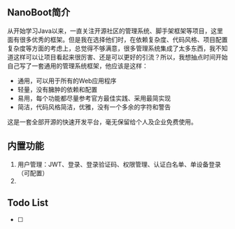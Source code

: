 ## NanoBoot简介

从开始学习Java以来，一直关注开源社区的管理系统、脚手架框架等项目，这里面有很多优秀的框架。但是我在选择他们时，在依赖复杂度、代码风格、项目配置复杂度等方面的考虑上，总觉得不够满意，很多管理系统集成了太多东西，我不知道这样可以让项目看起来很厉害、还是可以更好的引流？所以，我想抽点时间开始自己写了一套通用的管理系统框架，他应该是这样：

- 通用，可以用于所有的Web应用程序
- 轻量，没有臃肿的依赖和配置
- 易用，每个功能都尽量参考官方最佳实践、采用最简实现
- 简洁，代码风格简洁，优雅，没有一个多余的字符和警告



这是一套全部开源的快速开发平台，毫无保留给个人及企业免费使用。

## 内置功能

1.  用户管理：JWT、登录、登录验证码、权限管理、认证白名单、单设备登录（可配置）
2.

## Todo List

- [ ] 